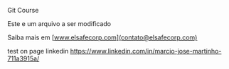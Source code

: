 Git Course


Este e um arquivo a ser modificado

Saiba mais em [www.elsafecorp.com](contato@elsafecorp.com)


test on page linkedin https://www.linkedin.com/in/marcio-jose-martinho-711a3915a/

